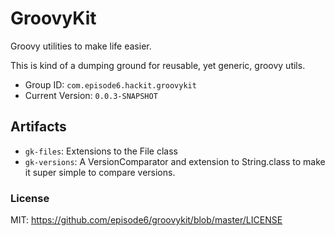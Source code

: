 GroovyKit
=========
Groovy utilities to make life easier.

This is kind of a dumping ground for reusable, yet generic, groovy utils.

- Group ID: `com.episode6.hackit.groovykit`
- Current Version: `0.0.3-SNAPSHOT`

## Artifacts
- `gk-files`: Extensions to the File class
- `gk-versions`: A VersionComparator and extension to String.class to make it super simple to compare versions.

### License
MIT: https://github.com/episode6/groovykit/blob/master/LICENSE